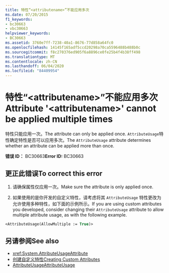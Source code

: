 ```yaml
---
title: 特性“<attributename>”不能应用多次
ms.date: 07/20/2015
f1_keywords:
- bc30663
- vbc30663
helpviewer_keywords:
- BC30663
ms.assetid: 3760e7ff-7238-40a1-8676-77d858a64fc0
ms.openlocfilehash: 14145f165adf5ccd20298a70ca5596488b488b0c
ms.sourcegitcommit: f8c270376ed905f6a8896ce0fe25b4f4b38ff498
ms.translationtype: MT
ms.contentlocale: zh-CN
ms.lasthandoff: 06/04/2020
ms.locfileid: "84409954"
---
```

# <a name="attribute-attributename-cannot-be-applied-multiple-times"></a><span data-ttu-id="c6c9a-102">特性“\<attributename>”不能应用多次</span><span class="sxs-lookup"><span data-stu-id="c6c9a-102">Attribute '\<attributename>' cannot be applied multiple times</span></span>

<span data-ttu-id="c6c9a-103">特性只能应用一次。</span><span class="sxs-lookup"><span data-stu-id="c6c9a-103">The attribute can only be applied once.</span></span> <span data-ttu-id="c6c9a-104">`AttributeUsage`特性确定特性是否可以应用多次。</span><span class="sxs-lookup"><span data-stu-id="c6c9a-104">The `AttributeUsage` attribute determines whether an attribute can be applied more than once.</span></span>  
  
 <span data-ttu-id="c6c9a-105">**错误 ID：** BC30663</span><span class="sxs-lookup"><span data-stu-id="c6c9a-105">**Error ID:** BC30663</span></span>  
  
## <a name="to-correct-this-error"></a><span data-ttu-id="c6c9a-106">更正此错误</span><span class="sxs-lookup"><span data-stu-id="c6c9a-106">To correct this error</span></span>  
  
1. <span data-ttu-id="c6c9a-107">请确保属性仅应用一次。</span><span class="sxs-lookup"><span data-stu-id="c6c9a-107">Make sure the attribute is only applied once.</span></span>  
  
2. <span data-ttu-id="c6c9a-108">如果使用的是你开发的自定义特性，请考虑将其 `AttributeUsage` 特性更改为允许使用多种特性，如下面的示例所示。</span><span class="sxs-lookup"><span data-stu-id="c6c9a-108">If you are using custom attributes you developed, consider changing their `AttributeUsage` attribute to allow multiple attribute usage, as with the following example.</span></span>  
  
```vb  
<AttributeUsage(AllowMultiple := True)>  
```  
  
## <a name="see-also"></a><span data-ttu-id="c6c9a-109">另请参阅</span><span class="sxs-lookup"><span data-stu-id="c6c9a-109">See also</span></span>

- <xref:System.AttributeUsageAttribute>
- [<span data-ttu-id="c6c9a-110">创建自定义特性</span><span class="sxs-lookup"><span data-stu-id="c6c9a-110">Creating Custom Attributes</span></span>](../../programming-guide/concepts/attributes/creating-custom-attributes.md)
- [<span data-ttu-id="c6c9a-111">AttributeUsage</span><span class="sxs-lookup"><span data-stu-id="c6c9a-111">AttributeUsage</span></span>](../../programming-guide/concepts/attributes/attributeusage.md)
